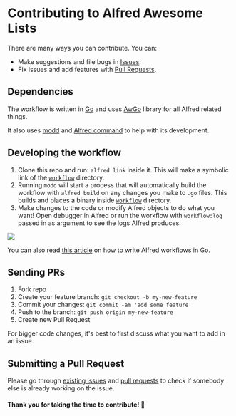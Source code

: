 # Contributing to Alfred Awesome Lists
There are many ways you can contribute. You can:
- Make suggestions and file bugs in [Issues](../../issues/).
- Fix issues and add features with [Pull Requests](../../pulls/).

## Dependencies
The workflow is written in [Go](https://golang.org/) and uses [AwGo](https://github.com/deanishe/awgo#readme) library for all Alfred related things.

It also uses [modd](https://github.com/cortesi/modd#readme) and [Alfred command](https://godoc.org/github.com/jason0x43/go-alfred/alfred) to help with its development.

## Developing the workflow
1. Clone this repo and run: `alfred link` inside it. This will make a symbolic link of the [`workflow`](workflow) directory.
2. Running `modd` will start a process that will automatically build the workflow with `alfred build` on any changes you make to `.go` files. This builds and places a binary inside [`workflow`](workflow) directory.
3. Make changes to the code or modify Alfred objects to do what you want! Open debugger in Alfred or run the workflow with `workflow:log` passed in as argument to see the logs Alfred produces.

![](https://i.imgur.com/FZ91Qkc.png)

You can also read [this article](https://medium.com/@nikitavoloboev/writing-alfred-workflows-in-go-2a44f62dc432) on how to write Alfred workflows in Go.

## Sending PRs
1. Fork repo
2. Create your feature branch: `git checkout -b my-new-feature`
3. Commit your changes: `git commit -am 'add some feature'`
4. Push to the branch: `git push origin my-new-feature`
5. Create new Pull Request

For bigger code changes, it's best to first discuss what you want to add in an issue.

## Submitting a Pull Request
Please go through [existing issues](../../issues/) and [pull requests](../../pulls/) to check if somebody else is already working on the issue.

#### Thank you for taking the time to contribute! 💜